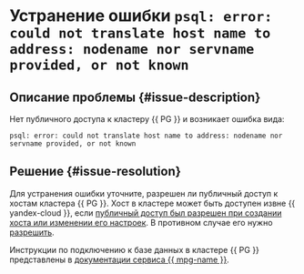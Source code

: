 # Устранение ошибки `psql: error: could not translate host name to address: nodename nor servname provided, or not known`


## Описание проблемы {#issue-description}

Нет публичного доступа к кластеру {{ PG }} и возникает ошибка вида:
```
psql: error: could not translate host name to address: nodename nor servname provided, or not known
```

## Решение {#issue-resolution}

Для устранения ошибки уточните, разрешен ли публичный доступ к хостам кластера {{ PG }}. Хост в кластере может быть доступен извне {{ yandex-cloud }}, если [публичный доступ был разрешен при создании хоста или изменении его настроек](../../../managed-postgresql/concepts/network.md#public-access-to-a-host). В противном случае его нужно [разрешить](../../../managed-postgresql/operations/hosts.md#update).

Инструкции по подключению к базе данных в кластере {{ PG }} представлены в [документации сервиса {{ mpg-name }}](../../../managed-postgresql/operations/connect.md).